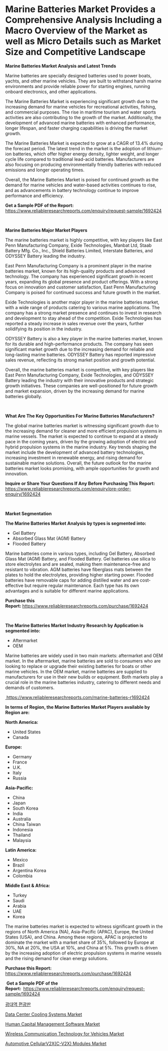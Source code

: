 <p><h1>Marine Batteries Market Provides a Comprehensive Analysis Including a Macro Overview of the Market as well as Micro Details such as Market Size and Competitive Landscape</h1></p><p><strong>Marine Batteries Market Analysis and Latest Trends</strong></p>
<p><p>Marine batteries are specially designed batteries used to power boats, yachts, and other marine vehicles. They are built to withstand harsh marine environments and provide reliable power for starting engines, running onboard electronics, and other applications.</p><p>The Marine Batteries Market is experiencing significant growth due to the increasing demand for marine vehicles for recreational activities, fishing, and commercial purposes. The rise in maritime tourism and water sports activities are also contributing to the growth of the market. Additionally, the development of advanced marine batteries with enhanced performance, longer lifespan, and faster charging capabilities is driving the market growth.</p><p>The Marine Batteries Market is expected to grow at a CAGR of 13.4% during the forecast period. The latest trend in the market is the adoption of lithium-ion batteries, which offer higher energy density, lighter weight, and longer cycle life compared to traditional lead-acid batteries. Manufacturers are also focusing on producing environmentally friendly batteries with reduced emissions and longer operating times.</p><p>Overall, the Marine Batteries Market is poised for continued growth as the demand for marine vehicles and water-based activities continues to rise, and as advancements in battery technology continue to improve performance and efficiency.</p></p>
<p><strong>Get a Sample PDF of the Report:&nbsp;</strong> <a href="https://www.reliableresearchreports.com/enquiry/request-sample/1692424">https://www.reliableresearchreports.com/enquiry/request-sample/1692424</a></p>
<p>&nbsp;</p>
<p><strong>Marine Batteries Major Market Players</strong></p>
<p><p>The marine batteries market is highly competitive, with key players like East Penn Manufacturing Company, Exide Technologies, Manbat Ltd, Staab Battery Mfg. Co., Inc., Shield Batteries Limited, Interstate Batteries, and ODYSSEY Battery leading the industry.</p><p>East Penn Manufacturing Company is a prominent player in the marine batteries market, known for its high-quality products and advanced technology. The company has experienced significant growth in recent years, expanding its global presence and product offerings. With a strong focus on innovation and customer satisfaction, East Penn Manufacturing Company is poised for continued success and future growth in the market.</p><p>Exide Technologies is another major player in the marine batteries market, with a wide range of products catering to various marine applications. The company has a strong market presence and continues to invest in research and development to stay ahead of the competition. Exide Technologies has reported a steady increase in sales revenue over the years, further solidifying its position in the industry.</p><p>ODYSSEY Battery is also a key player in the marine batteries market, known for its durable and high-performance products. The company has seen significant market growth due to the increasing demand for reliable and long-lasting marine batteries. ODYSSEY Battery has reported impressive sales revenue, reflecting its strong market position and growth potential.</p><p>Overall, the marine batteries market is competitive, with key players like East Penn Manufacturing Company, Exide Technologies, and ODYSSEY Battery leading the industry with their innovative products and strategic growth initiatives. These companies are well-positioned for future growth and market expansion, driven by the increasing demand for marine batteries globally.</p></p>
<p>&nbsp;</p>
<p><strong>What Are The Key Opportunities For Marine Batteries Manufacturers?</strong></p>
<p><p>The global marine batteries market is witnessing significant growth due to the increasing demand for cleaner and more efficient propulsion systems in marine vessels. The market is expected to continue to expand at a steady pace in the coming years, driven by the growing adoption of electric and hybrid propulsion systems in the marine industry. Key trends shaping the market include the development of advanced battery technologies, increasing investment in renewable energy, and rising demand for sustainable marine solutions. Overall, the future outlook for the marine batteries market looks promising, with ample opportunities for growth and innovation.</p></p>
<p><strong>Inquire or Share Your Questions If Any Before Purchasing This Report:</strong> <a href="https://www.reliableresearchreports.com/enquiry/pre-order-enquiry/1692424">https://www.reliableresearchreports.com/enquiry/pre-order-enquiry/1692424</a></p>
<p>&nbsp;</p>
<p><strong>Market Segmentation</strong></p>
<p><strong>The Marine Batteries Market Analysis by types is segmented into:</strong></p>
<p><ul><li>Gel Battery</li><li>Absorbed Glass Mat (AGM) Battery</li><li>Flooded Battery</li></ul></p>
<p><p>Marine batteries come in various types, including Gel Battery, Absorbed Glass Mat (AGM) Battery, and Flooded Battery. Gel batteries use silica to store electrolytes and are sealed, making them maintenance-free and resistant to vibration. AGM batteries have fiberglass mats between the plates to hold the electrolytes, providing higher starting power. Flooded batteries have removable caps for adding distilled water and are cost-effective but require regular maintenance. Each type has its own advantages and is suitable for different marine applications.</p></p>
<p><strong>Purchase this Report:&nbsp;</strong><a href="https://www.reliableresearchreports.com/purchase/1692424">https://www.reliableresearchreports.com/purchase/1692424</a></p>
<p>&nbsp;</p>
<p><strong>The Marine Batteries Market Industry Research by Application is segmented into:</strong></p>
<p><ul><li>Aftermarket</li><li>OEM</li></ul></p>
<p><p>Marine batteries are widely used in two main markets: aftermarket and OEM market. In the aftermarket, marine batteries are sold to consumers who are looking to replace or upgrade their existing batteries for boats or other marine vehicles. In the OEM market, marine batteries are supplied to manufacturers for use in their new builds or equipment. Both markets play a crucial role in the marine batteries industry, catering to different needs and demands of customers.</p></p>
<p><a href="https://www.reliableresearchreports.com/marine-batteries-r1692424">&nbsp;https://www.reliableresearchreports.com/marine-batteries-r1692424</a></p>
<p><strong>In terms of Region, the Marine Batteries Market Players available by Region are:</strong></p>
<p>
    <p> <strong> North America: </strong>
        <ul>
            <li>United States</li>
            <li>Canada</li>
        </ul>
        </p> 
    <p> <strong> Europe: </strong>
        <ul>
            <li>Germany</li>
            <li>France</li>
            <li>U.K.</li>
            <li>Italy</li>
            <li>Russia</li>
        </ul>
        </p> 
    <p> <strong> Asia-Pacific: </strong>
        <ul>
            <li>China</li>
            <li>Japan</li>
            <li>South Korea</li>
            <li>India</li>
            <li>Australia</li>
            <li>China Taiwan</li>
            <li>Indonesia</li>
            <li>Thailand</li>
            <li>Malaysia</li>
        </ul>
        </p> 
    <p> <strong> Latin America: </strong>
        <ul>
            <li>Mexico</li>
            <li>Brazil</li>
            <li>Argentina Korea</li>
            <li>Colombia</li>
        </ul>
        </p> 
    <p> <strong> Middle East & Africa: </strong>
        <ul>
            <li>Turkey</li>
            <li>Saudi</li>
            <li>Arabia</li>
            <li>UAE</li>
            <li>Korea</li>
        </ul>
    </p>
    </p>
<p><p>The marine batteries market is expected to witness significant growth in the regions of North America (NA), Asia-Pacific (APAC), Europe, the United States (USA), and China. Among these regions, APAC is projected to dominate the market with a market share of 35%, followed by Europe at 30%, NA at 20%, the USA at 10%, and China at 5%. This growth is driven by the increasing adoption of electric propulsion systems in marine vessels and the rising demand for clean energy solutions.</p></p>
<p><strong>Purchase this Report: </strong><a href="https://www.reliableresearchreports.com/purchase/1692424">https://www.reliableresearchreports.com/purchase/1692424</a></p>
<p>&nbsp;<strong>Get a Sample PDF of the Report:&nbsp;&nbsp;</strong><a href="https://www.reliableresearchreports.com/enquiry/request-sample/1692424">https://www.reliableresearchreports.com/enquiry/request-sample/1692424</a></p>
<p><strong></strong></p>
<p><p><a href="https://github.com/CliftonFisher9067/Market-Research-Report-List-3/blob/main/203858879044.md">광대역 편광판</a></p><p><a href="https://github.com/mabenkhyari11/Market-Research-Report-List-2/blob/main/data-center-cooling-systems-market.md">Data Center Cooling Systems Market</a></p><p><a href="https://github.com/claudianurdin/Market-Research-Report-List-2/blob/main/human-capital-management-software-market.md">Human Capital Management Software Market</a></p><p><a href="https://medium.com/@claire.robertson78798456/global-wireless-communication-technology-for-vehicles-market-size-is-expected-to-reach-at-a-cagr-of-dbdcb41c4eae">Wireless Communication Technology for Vehicles Market</a></p><p><a href="https://medium.com/@lucas.vaughan6769/global-automotive-cellularv2x-c-v2x-modules-market-focus-on-application-end-use-industry-type-93a65532eec9">Automotive CellularV2X(C-V2X) Modules Market</a></p></p>